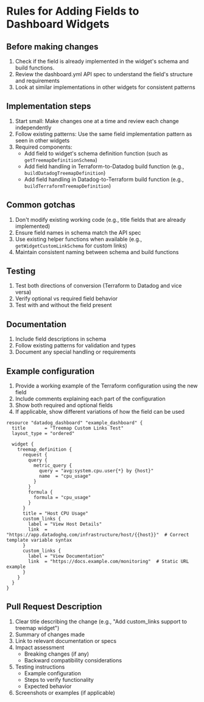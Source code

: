 # Rules for Adding Fields to Dashboard Widgets

## Before making changes
1. Check if the field is already implemented in the widget's schema and build functions.
2. Review the dashboard.yml API spec to understand the field's structure and requirements
3. Look at similar implementations in other widgets for consistent patterns

## Implementation steps
1. Start small: Make changes one at a time and review each change independently
2. Follow existing patterns: Use the same field implementation pattern as seen in other widgets
3. Required components:
   - Add field to widget's schema definition function (such as `getTreemapDefinitionSchema`)
   - Add field handling in Terraform-to-Datadog build function (e.g., `buildDatadogTreemapDefinition`)
   - Add field handling in Datadog-to-Terraform build function (e.g., `buildTerraformTreemapDefinition`)
 
## Common gotchas
1. Don't modify existing working code (e.g., title fields that are already implemented)
2. Ensure field names in schema match the API spec
3. Use existing helper functions when available (e.g., `getWidgetCustomLinkSchema` for custom links)
4. Maintain consistent naming between schema and build functions

## Testing
1. Test both directions of conversion (Terraform to Datadog and vice versa)
2. Verify optional vs required field behavior
3. Test with and without the field present

## Documentation
1. Include field descriptions in schema
2. Follow existing patterns for validation and types
3. Document any special handling or requirements 

## Example configuration
1. Provide a working example of the Terraform configuration using the new field
2. Include comments explaining each part of the configuration
3. Show both required and optional fields
4. If applicable, show different variations of how the field can be used 

```hcl
resource "datadog_dashboard" "example_dashboard" {
  title       = "Treemap Custom Links Test"
  layout_type = "ordered"

  widget {
    treemap_definition {
      request {
        query {
          metric_query {
            query = "avg:system.cpu.user{*} by {host}"
            name  = "cpu_usage"
          }
        }
        formula {
          formula = "cpu_usage"
        }
      }
      title = "Host CPU Usage"
      custom_links {
        label = "View Host Details"
        link  = "https://app.datadoghq.com/infrastructure/host/{{host}}"  # Correct template variable syntax
      }
      custom_links {
        label = "View Documentation"
        link  = "https://docs.example.com/monitoring"  # Static URL example
      }
    }
  }
}
```

## Pull Request Description
1. Clear title describing the change (e.g., "Add custom_links support to treemap widget")
2. Summary of changes made
3. Link to relevant documentation or specs
4. Impact assessment
   - Breaking changes (if any)
   - Backward compatibility considerations
5. Testing instructions
   - Example configuration
   - Steps to verify functionality
   - Expected behavior
6. Screenshots or examples (if applicable) 